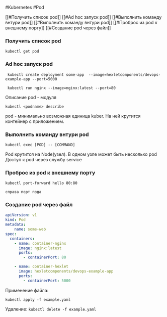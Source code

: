 #Kubernetes #Pod

[[#Получить список pod]]
[[#Ad hoc запуск pod]]
[[#Выполнить команду внтури pod]]
[[#Выполнить команду внтури pod]]
[[#Проброс из pod к внешнему порту]]
[[#Создание pod через файл]]


### Получить список pod
```cli
kubectl get pod
```

### Ad hoc запуск pod
```cli
 kubectl create deployment some-app  --image=hexletcomponents/devops-example-app --port=5000
 
 kubectl run nginx --image=nginx:latest --port=80
```

Описание pod - модуля
```cli
kubectl <podname> describe

```

pod - минимально возможная единица kuber. На ней крутится контейнер с приложением. 

### Выполнить команду внтури pod
```
kubectl exec [POD] -- [COMMAND]
```

Pod крутится на Node(узел). В одном узле может быть несколько pod
Доступ к pod через службу service

### Проброс из pod к внешнему порту
```
kubectl port-forward hello 80:80

справа порт пода
``` 

### Создание pod через файл
```yaml
apiVersion: v1
kind: Pod
metadata:
    name: some-web
spec:
  containers:
    - name: container-nginx
      image: nginx:latest
      ports:
        - containerPort: 80

    - name: container-hexlet
      image: hexletcomponents/devops-example-app
      ports:
        - containerPort: 5000

```

Применение файла:
```cli
kubectl apply -f example.yaml
```

Удаление: `kubectl delete -f example.yaml`


